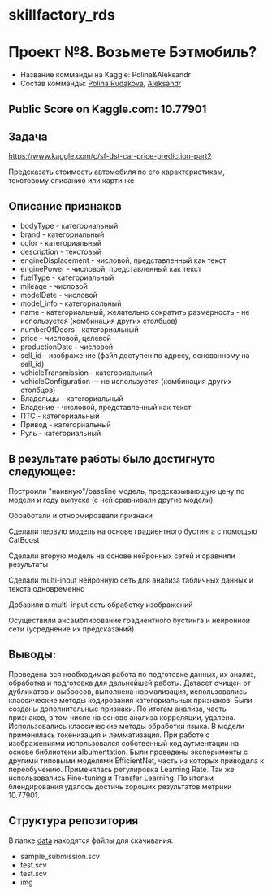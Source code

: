 # skillfactory_rds
Проект №8. Возьмете Бэтмобиль?
========================

* Название комманды на Kaggle: Polina&Aleksandr
* Cостав комманды: [Polina Rudakova](https://github.com/Polinia), [Aleksandr](https://github.com/AleksandrBychkov?tab=overview&from=2021-04-01&to=2021-04-14)


Public Score on Kaggle.com: 10.77901
------------
Задача
-----------
https://www.kaggle.com/c/sf-dst-car-price-prediction-part2

Предсказать стоимость автомобиля по его характеристикам, текстовому описанию или картинке

Описание признаков
------------------------
* bodyType - категориальный
* brand - категориальный
* color - категориальный
* description - текстовый
* engineDisplacement - числовой, представленный как текст
* enginePower - числовой, представленный как текст
* fuelType - категориальный
* mileage - числовой
* modelDate - числовой
* model_info - категориальный
* name - категориальный, желательно сократить размерность - не используется (комбинация других столбцов)
* numberOfDoors - категориальный
* price - числовой, целевой
* productionDate - числовой
* sell_id - изображение (файл доступен по адресу, основанному на sell_id)
* vehicleTransmission - категориальный
* vehicleConfiguration — не используется (комбинация других столбцов)
* Владельцы - категориальный
* Владение - числовой, представленный как текст
* ПТС - категориальный
* Привод - категориальный
* Руль - категориальный

В результате работы было достигнуто следующее:
--------------
Построили "наивную"/baseline модель, предсказывающую цену по модели и году выпуска (с ней сравнивали другие модели)

Обработали и отнормироавали признаки

Сделали первую модель на основе градиентного бустинга с помощью CatBoost

Сделали вторую модель на основе нейронных сетей и сравнили результаты

Сделали multi-input нейронную сеть для анализа табличных данных и текста одновременно

Добавили в multi-input сеть обработку изображений

Осуществили ансамблирование градиентного бустинга и нейронной сети (усреднение их предсказаний)

Выводы:
-------
Проведена вся необходимая работа по подготовке данных, их анализ, обработка и подготовка для дальнейшей работы. Датасет очищен от дубликатов и выбросов, выполнена нормализация, 
использовались классические методы кодирования категориальных признаков. Были созданы дополнительные признаки. По итогам анализа, часть признаков,
в том числе на основе анализа корреляции, удалена. Использовались классические методы обработки языка. В модели применялась токенизация и лемматизация.
При работе с изображениями использовался собственный код аугментации на основе библиотеки albumentation. Были проведены эксперименты с другими типовыми моделями EfficientNet, 
часть из которых приводила к переобучению. Применялась регулировка Learning Rate. Так же использовались Fine-tuning и Transfer Learning.
По итогам блендирования удалось достичь хороших результатов метрики 10.77901.

Структура репозитория
-----------------
В папке [data](https://github.com/Polinia/skillfactory_rds/tree/main/module_8/data) находятся файлы для скачивания:

* sample_submission.scv
* test.scv
* test.scv
* img
